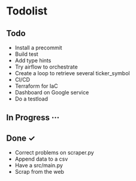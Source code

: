 # Todolist

## Todo

- Install a precommit
- Build test
- Add type hints
- Try airflow to orchestrate
- Create a loop to retrieve several ticker_symbol
- CI/CD
- Terraform for IaC
- Dashboard on Google service
- Do a testload

## In Progress ···

## Done ✓

- Correct problems on scraper.py
- Append data to a csv
- Have a src/main.py
- Scrap from the web
